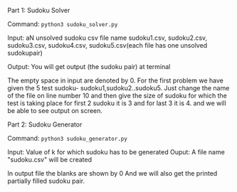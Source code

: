 Part 1: Sudoku Solver

Command: `python3 sudoku_solver.py`

Input: aN unsolved sudoku csv file name sudoku1.csv, sudoku2.csv, sudoku3.csv, sudoku4.csv,
sudoku5.csv(each file has one unsolved sudokupair)  

Output: You will get output (the sudoku pair) at terminal

The empty space in input are denoted by 0.
For the first problem we have given the 5 test sudoku- sudoku1,sudoku2..sudoku5.
Just change the name of the file on line number 10 and then give the size of sudoku for which the test is taking place for first 2 sudoku it is 3 and for last 3 it is 4. and we will be able to see output on screen.


Part 2: Sudoku Generator

Command: `python3 sudoku_generator.py`

Input: Value of k for which sudoku has to be generated
Ouput: A file name "sudoku.csv" will be created 

In output file the blanks are shown by 0
And we will also get the printed partially filled sudoku pair.
